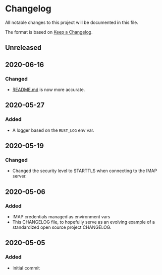 # Changelog

All notable changes to this project will be documented in this file.

The format is based on [Keep a Changelog](https://keepachangelog.com/en/1.0.0/).

## Unreleased

## 2020-06-16
### Changed
- [README.md](README.md) is now more accurate.

## 2020-05-27
### Added
- A logger based on the `RUST_LOG` env var.

## 2020-05-19
### Changed
- Changed the security level to STARTTLS when connecting to the IMAP server.

## 2020-05-06
### Added
- IMAP credentials managed as environment vars
- This CHANGELOG file, to hopefully serve as an evolving example of a standardized open source project CHANGELOG.

## 2020-05-05
### Added
- Initial commit
